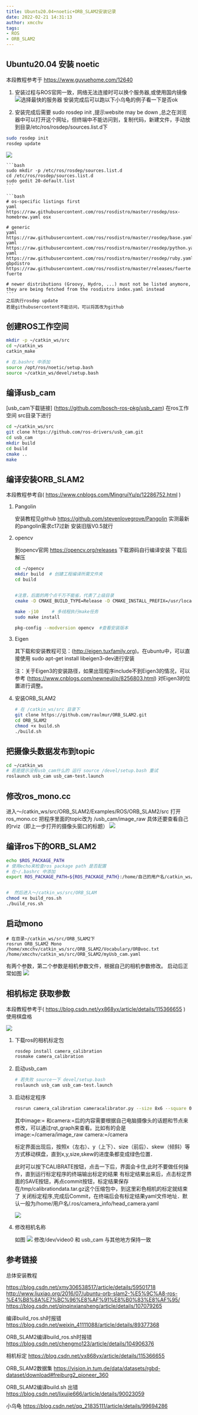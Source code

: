 ```yaml
---
title: Ubuntu20.04+noetic+ORB_SLAM2安装记录
date: 2022-02-21 14:31:13
author: xmcchv
tags: 
- ROS
- ORB_SLAM2
---
```


## Ubuntu20.04 安装 noetic
本段教程参考于 https://www.guyuehome.com/12640
1. 安装过程与ROS官网一致，网络无法连接时可以换个服务器,或使用国内镜像
    ![选择最快的服务器](/images/choose_best_server.png)
    安装完成后可以跑以下小乌龟的例子看一下是否ok


2. 安装完成后需要 sudo rosdep init ,提示website may be down ,总之在浏览器中可以打开这个网址，但终端中不能访问到，复制代码，新建文件，手动放到目录/etc/ros/rosdep/sources.list.d下

```bash
sudo rosdep init
rosdep update
```

![](/images/raw_githubcontent_rosdep_init.png)

    ```bash
    sudo mkdir -p /etc/ros/rosdep/sources.list.d
    cd /etc/ros/rosdep/sources.list.d
    sudo gedit 20-default.list
    ```

    ```bash
    # os-specific listings first
    yaml https://raw.githubusercontent.com/ros/rosdistro/master/rosdep/osx-homebrew.yaml osx

    # generic
    yaml https://raw.githubusercontent.com/ros/rosdistro/master/rosdep/base.yaml
    yaml https://raw.githubusercontent.com/ros/rosdistro/master/rosdep/python.yaml
    yaml https://raw.githubusercontent.com/ros/rosdistro/master/rosdep/ruby.yaml
    gbpdistro https://raw.githubusercontent.com/ros/rosdistro/master/releases/fuerte.yaml fuerte

    # newer distributions (Groovy, Hydro, ...) must not be listed anymore, they are being fetched from the rosdistro index.yaml instead
    ```
    之后执行rosdep update
    若是githubusercontent不能访问，可以将其改为github



## 创建ROS工作空间

```bash
mkdir -p ~/catkin_ws/src
cd ~/catkin_ws
catkin_make

# 在.bashrc 中添加
source /opt/ros/noetic/setup.bash
source ~/catkin_ws/devel/setup.bash
```


## 编译usb_cam
[usb_cam下载链接] (https://github.com/bosch-ros-pkg/usb_cam)
在ros工作空间 src目录下进行
```bash
cd ~/catkin_ws/src
git clone https://github.com/ros-drivers/usb_cam.git
cd usb_cam
mkdir build
cd build
cmake ..
make
```

## 编译安装ORB_SLAM2
本段教程参考自( https://www.cnblogs.com/MingruiYu/p/12286752.html )

1. Pangolin

    安装教程见github https://github.com/stevenlovegrove/Pangolin
    实测最新的pangolin需求c17过新 安装旧版V0.5就行

2. opencv

    到opencv官网 https://opencv.org/releases 下载源码自行编译安装
    下载后解压

    ```bash
    cd ~/opencv
    mkdir build	 # 创建工程编译所需文件夹
    cd build


    #注意，后面的两个点千万不能省，代表了上级目录
    cmake -D CMAKE_BUILD_TYPE=Release -D CMAKE_INSTALL_PREFIX=/usr/local ..

    make -j10     # 多线程执行make任务
    sudo make install

    pkg-config --modversion opencv	#查看安装版本

    ```

3. Eigen

    其下载和安装教程可见：(http://eigen.tuxfamily.org)。在ubuntu中，可以直接使用 sudo apt-get install libeigen3-dev进行安装

    注：关于Eigen3的安装路径，如果出现程序include不到Eigen3的情况，可以参考 (https://www.cnblogs.com/newneul/p/8256803.html) 对Eigen3的位置进行调整。

4. 安装ORB_SLAM2
    ```bash
    # 在 /catkin_ws/src 目录下
    git clone https://github.com/raulmur/ORB_SLAM2.git
    cd ORB_SLAM2
    chmod +x build.sh
    ./build.sh
    ```

## 把摄像头数据发布到topic
```bash
cd ~/catkin_ws
# 若是提示没有usb_cam什么的 运行 source /devel/setup.bash 重试
roslaunch usb_cam usb_cam-test.launch
```

## 修改ros_mono.cc

进入～/catkin_ws/src/ORB_SLAM2/Examples/ROS/ORB_SLAM2/src
打开 ros_mono.cc 把程序里面的topic改为 /usb_cam/image_raw
具体还要查看自己的rviz（即上一步打开的摄像头窗口的标题）
![](/images/ros_mono_usb_cam.png)

## 编译ros下的ORB_SLAM2
```bash
echo $ROS_PACKAGE_PATH
# 使用echo来检查ros package path 是否配置
# 在~/.bashrc 中添加 
export ROS_PACKAGE_PATH=${ROS_PACKAGE_PATH}:/home/自己的用户名/catkin_ws/src/ORB_SLAM2/Examples/ROS


#  然后进入～/catkin_ws/src/ORB_SLAM
chmod +x build_ros.sh
./build_ros.sh
```

## 启动mono
```shell
# 在目录~/catkin_ws/src/ORB_SLAM2下
rosrun ORB_SLAM2 Mono /home/xmcchv/catkin_ws/src/ORB_SLAM2/Vocabulary/ORBvoc.txt /home/xmcchv/catkin_ws/src/ORB_SLAM2/myUsb_cam.yaml

```
有两个参数，第二个参数是相机参数文件，根据自己的相机参数修改。
启动后正常如图
![](/images/ROS_ORB_SLAM2.png)



## 相机标定 获取参数
本段教程参考于( https://blog.csdn.net/yx868yx/article/details/115366655 )
使用棋盘格 

![](/images/qipange.png)

1. 下载ros的相机标定包
    ```bash
    rosdep install camera_calibration
    rosmake camera_calibration
    ```

2. 启动usb_cam
    ```bash
    # 若失败 source一下 devel/setup.bash
    roslaunch usb_cam usb_cam-test.launch
    ```
3. 启动标定程序
    ```bash
    rosrun camera_calibration cameracalibrator.py --size 8x6 --square 0.025 image:=/usb_cam/image_raw camera:=/usb_cam
    ```
    其中image:= 和camera:=后的内容需要根据自己电脑摄像头的话题和节点来修改，可以通过rqt_graph来查看。比如有的会是image:=/camera/image_raw camera:=/camera


    标定界面出现后，按照x（左右）、y（上下）、size（前后）、skew（倾斜）等方式移动棋盘，直到x,y,size,skew的进度条都变成绿色位置．

    此时可以按下CALIBRATE按钮，点击一下后，界面会卡住,此时不要做任何操作，直到运行标定程序的终端输出标定的结果
    有标定结果出来后，点击标定界面的SAVE按钮，再点commit按钮，标定结果保存在/tmp/calibrationdata.tar.gz这个压缩包中，到这里彩色相机的标定就结束了
    关闭标定程序,完成后Commit，在终端后会有标定结果yaml文件地址．默认一般为/home/用户名/.ros/camera_info/head_camera.yaml

    ![](/images/cam_yaml.png)

4. 修改相机名称

    如图
![](/images/usb_cam-test_launch.png)
    修改/dev/video0 和 usb_cam 
    与其他地方保持一致

## 参考链接

总体安装教程

https://blog.csdn.net/xmy306538517/article/details/59501718
http://www.liuxiao.org/2016/07/ubuntu-orb-slam2-%E5%9C%A8-ros-%E4%B8%8A%E7%BC%96%E8%AF%91%E8%B0%83%E8%AF%95/
https://blog.csdn.net/qinqinxiansheng/article/details/107079265

编译build_ros.sh时报错 
https://blog.csdn.net/weixin_41111088/article/details/89377368

ORB_SLAM2编译build_ros.sh时报错
https://blog.csdn.net/chengmo123/article/details/104906376

相机标定
https://blog.csdn.net/yx868yx/article/details/115366655

ORB_SLAM2数据集
https://vision.in.tum.de/data/datasets/rgbd-dataset/download#freiburg2_pioneer_360

ORB_SLAM2编译build.sh 出错
https://blog.csdn.net/lixujie666/article/details/90023059


小乌龟
https://blog.csdn.net/qq_21835111/article/details/99694286









